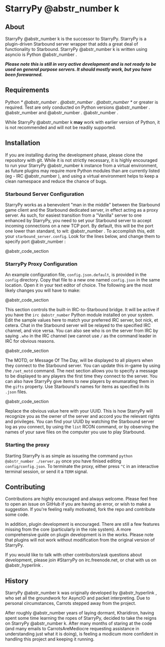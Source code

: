 # StarryPy @abstr_number k

## About

StarryPy @abstr_number k is the successor to StarryPy. StarryPy is a plugin-driven Starbound server wrapper that adds a great deal of functionality to Starbound. StarryPy @abstr_number k is written using asyncio is Python @abstr_number .

**_Please note this is still in very active development and is not ready to be used on general purpose servers. It should mostly work, but you have been forewarned._**

## Requirements

Python _* @abstr_number . @abstr_number . @abstr_number *_ or greater is required. Test are only conducted on Python versions @abstr_number . @abstr_number and @abstr_number . @abstr_number .

While StarryPy @abstr_number k **may** work with earlier version of Python, it is not recommended and will not be readily supported.

## Installation

If you are installing during the development phase, please clone the repository with git. While it is not strictly necessary, it is highly encouraged to run your StarryPy @abstr_number k instance from a virtual environment, as future plugins may require more Python modules than are currently listed (eg - IRC @abstr_number ), and using a virtual environment helps to keep a clean namespace and reduce the chance of bugs.

### Starbound Server Configuration

StarryPy works as a benevolent "man in the middle" between the Starbound game client and the Starbound dedicated server, in effect acting as a proxy server. As such, for easiest transition from a "Vanilla" server to one enhanced by StarryPy, you need to set your Starbound server to accept incoming connections on a new TCP port. By default, this will be the port one lower than standard, to wit: @abstr_number . To accomplish this, edit your `starbound_server.config`. Look for the lines below, and change them to specify port @abstr_number :

@abstr_code_section 

### StarryPy Proxy Configuration

An example configuration file, `config.json.default`, is provided in the `config` directory. Copy that file to a new one named `config.json` in the same location. Open it in your text editor of choice. The following are the most likely changes you will have to make:

@abstr_code_section 

This section controls the built-in IRC-to-Starbound bridge. It will be active if you have the `irc @abstr_number` Python module installed on your system. Edit the sample values here to match your preferred IRC server, bot nick, et cetera. Chat in the Starbound server will be relayed to the specified IRC channel, and vice versa. You can also see who is on the server from IRC by saying `.who` in the IRC channel (we cannot use `/` as the command leader in IRC for obvious reasons.

@abstr_code_section 

The MOTD, or Message Of The Day, will be displayed to all players when they connect to the Starbound server. You can update this in-game by using the `/set_motd` command. The next section allows you to specify a message to be displayed to any players the first time they connect to the server. You can also have StarryPy give items to new players by enumarating them in the `gifts` property. Use Starbound's names for items as specified in its `.json` files.

@abstr_code_section 

Replace the obvious value here with your UUID. This is how StarryPy will recognize you as the owner of the server and accord you the relevant rights and privileges. You can find your UUID by watching the Starbound server log as you connect, by using the `list` RCON command, or by observing the names of your save files on the computer you use to play Starbound.

### Starting the proxy

Starting StarryPy is as simple as issueing the command `python @abstr_number ./server.py` once you have finised editing `config/config.json`. To terminate the proxy, either press `^C` in an interactive terminal session, or send it a `TERM` signal.

## Contributing

Contributions are highly encouraged and always welcome. Please feel free to open an issue on GitHub if you are having an error, or wish to make a suggestion. If you're feeling really motivated, fork the repo and contribute some code.

In addition, plugin development is encouraged. There are still a few features missing from the core (particularly in the role system). A more comprehensive guide on plugin development is in the works. Please note that plugins will not work without modification from the original version of StarryPy.

If you would like to talk with other contributors/ask questions about development, please join #StarryPy on irc.freenode.net, or chat with us on @abstr_hyperlink .

## History

StarryPy @abstr_number k was originally developed by @abstr_hyperlink , who set all the groundwork for AsyncIO and packet interpreting. Due to personal circumstances, Carrots stepped away from the project.

After roughly @abstr_number years of laying dormant, Kharidiron, having spent some time learning the ropes of StarryPy, decided to take the reigns on StarryPy @abstr_number k. After many months of staring at the code (and many emails to CarrotsAreMediocre requesting assistance in understanding just what it is doing), is feeling a modicum more confident in handling this project and keeping it running.
